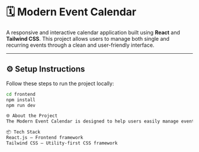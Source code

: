 # 🗓️ Modern Event Calendar

A responsive and interactive calendar application built using **React** and **Tailwind CSS**. This project allows users to manage both single and recurring events through a clean and user-friendly interface.

---

## ⚙️ Setup Instructions

Follow these steps to run the project locally:

```bash
cd frontend
npm install
npm run dev

🌐 About the Project
The Modern Event Calendar is designed to help users easily manage events on a monthly calendar view. Users can create, view, and delete events—whether one-time or recurring (daily, weekly, or monthly). The UI is built with responsiveness in mind, ensuring a great experience across all devices.

📦 Tech Stack
React.js – Frontend framework
Tailwind CSS – Utility-first CSS framework
